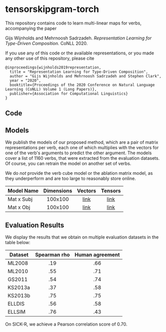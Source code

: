# tensorskipgram-torch

This repository contains code to learn multi-linear maps for verbs, accompanying the paper

Gijs Wijnholds and Mehrnoosh Sadrzadeh. *Representation Learning for Type-Driven Composition.* CoNLL 2020.

If you use any of this code or the available representations, or you made any other use of this repository, please cite

```
@inproceedings{wijnholds2019representation,
  title = "Representation Learning for Type-Driven Composition",
  author = "Gijs Wijnholds and Mehrnoosh Sadrzadeh and Stephen Clark",
  year = "2020",
  booktitle={Proceedings of the 2020 Conference on Natural Language Learning (CoNLL) Volume 1 (Long Papers)},
  publisher={Association for Computational Linguistics}
}
```

## Code

## Models

We publish the models of our proposed method, which are a pair of matrix representations per verb, each one of which multiplies with the vectors for one of the verb's arguments to predict the other argument. The models cover a list of 1160 verbs, that were extracted from the evaluation datasets. Of course, you can retrain the model on another set of verbs.

We do *not* provide the verb cube model or the ablation matrix model, as they underperform and are too large to reasonably store online.

| Model Name    | Dimensions | Vectors                  | Tensors                  |
| ------------- |:----------:| :----------------------: | :----------------------: |
| Mat x Subj    | 100x100    | [link][skipgram_vectors] | [link][mat_subj_matrices]|
| Mat x Obj     | 100x100    | [link][skipgram_vectors] | [link][mat_obj_matrices] |

[skipgram_vectors]: https://ln2.sync.com/dl/9fbd93010/dd7rbij3-7vb8zkh2-87xf8mwk-wb9xvta6
[mat_subj_matrices]: https://ln2.sync.com/dl/dcafc01e0/2fvmq7tb-d2e6nnn7-7vnhviya-99kkb4bx
[mat_obj_matrices]: https://ln2.sync.com/dl/cc5276da0/gphdbdp4-tkwem5ci-f3mg5fvk-at6r2h9b

## Evaluation Results

We display the results that we obtain on multiple evaluation datasets in the table below:

| Dataset   | Spearman rho | Human agreement |
| --------- |:------------:|:---------------:|
| ML2008    |     .19      |       .66       |
| ML2010    |     .55      |       .71       |
| GS2011    |     .54      |       .74       |
| KS2013a   |     .37      |       .58       |
| KS2013b   |     .75      |       .75       |
| ELLDIS    |     .56      |       .58       |
| ELLSIM    |     .76      |       .43       |

On SICK-R, we achieve a Pearson correlation score of 0.70.
